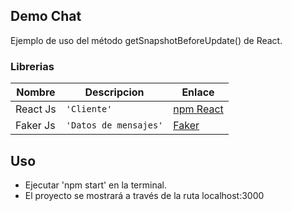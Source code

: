 ## Demo Chat

Ejemplo de uso del método getSnapshotBeforeUpdate() de React.

### Librerias
|Nombre            |Descripcion                    |Enlace                    |
|-------------------|-------------------------------|-------------------------------|
|React Js  |`'Cliente'`|[npm React](https://www.npmjs.com/package/react)|
|Faker Js  |`'Datos de mensajes'`|[Faker](https://www.npmjs.com/package/faker)|

## Uso

- Ejecutar 'npm start' en la terminal.
- El proyecto se mostrará a través de la ruta localhost:3000